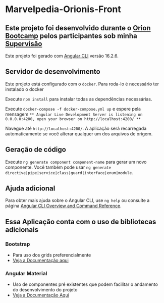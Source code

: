 # Marvelpedia-Orionis-Front

## Este projeto foi desenvolvido durante o [Orion Bootcamp]([https://github.com/angular/angular-cli](https://newrizon.global/bootcamp-new-rizon/)) pelos participantes sob minha [Supervisão]([https://github.com/angular/angular-cli](https://drive.google.com/file/d/1_CiVTruqsjSc2VHD_ftVLkXesNLoAH0C/view))

Este projeto foi gerado com [Angular CLI](https://github.com/angular/angular-cli) versão 16.2.6.

## Servidor de desenvolvimento

Este projeto está configurado com o `docker`. Para roda-lo é necessário ter instalado o docker

Execute `npm install` para instalar todas as dependências necessárias.

Execute `docker-compose -f docker-compose.yml up` e espere pela mensagem `** Angular Live Development Server is listening on 0.0.0.0:4200, open your browser on http://localhost:4200/ **`

Navegue até `http://localhost:4200/`. A aplicação será recarregada automaticamente se você alterar qualquer um dos arquivos de origem.

## Geração de código

Execute `ng generate component component-name` para gerar um novo componente. Você também pode usar `ng generate directive|pipe|service|class|guard|interface|enum|module`.


## Ajuda adicional

Para obter mais ajuda sobre o Angular CLI, use `ng help` ou consulte a página [Angular CLI Overview and Command Reference](https://angular.io/cli).


## Essa Aplicação conta com o uso de bibliotecas adicionais

### Bootstrap 
- Para uso dos grids preferencialmente
- [Veja a Documentação aqui](https://getbootstrap.com/docs/5.2/getting-started/introduction/)

### Angular Material 
- Uso de componentes pré existentes que podem facilitar o andamento do desenvolvimento do projeto
- [Veja a Documentação Aqui](https://material.angular.io/components/categories)
